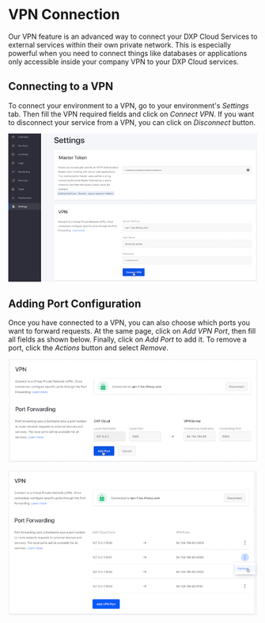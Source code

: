 # VPN Connection

Our VPN feature is an advanced way to connect your DXP Cloud Services to
external services within their own private network. This is especially powerful
when you need to connect things like databases or applications only accessible
inside your company VPN to your DXP Cloud services.

## Connecting to a VPN

To connect your environment to a VPN, go to your environment's *Settings* tab.
Then fill the VPN required fields and click on *Connect VPN*. If you want to
disconnect your service from a VPN, you can click on *Disconnect* button.

![Figure 1: You can connect to a VPN from the Settings tab.](../../images/vpn.png)

## Adding Port Configuration

Once you have connected to a VPN, you can also choose which ports you want to
forward requests. At the same page, click on *Add VPN Port*, then fill all
fields as shown below. Finally, click on *Add Port* to add it. To remove a port,
click the *Actions* button and select *Remove*. 

![Figure 1: You can also configure port forwarding.](../../images/vpn-port-config.png)

![Figure 1: Remove a port via the Actions button.](../../images/vpn-port-remove.png)
